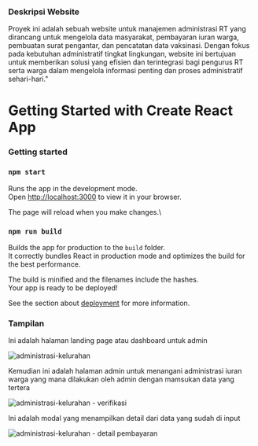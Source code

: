 ### Deskripsi Website
Proyek ini adalah sebuah website untuk manajemen administrasi RT yang dirancang untuk mengelola data masyarakat, pembayaran iuran warga, pembuatan surat pengantar, dan pencatatan data vaksinasi. Dengan fokus pada kebutuhan administratif tingkat lingkungan, website ini bertujuan untuk memberikan solusi yang efisien dan terintegrasi bagi pengurus RT serta warga dalam mengelola informasi penting dan proses administratif sehari-hari."
# Getting Started with Create React App


### Getting started
### `npm start`

Runs the app in the development mode.\
Open [http://localhost:3000](http://localhost:3000) to view it in your browser.

The page will reload when you make changes.\
### `npm run build`

Builds the app for production to the `build` folder.\
It correctly bundles React in production mode and optimizes the build for the best performance.

The build is minified and the filenames include the hashes.\
Your app is ready to be deployed!

See the section about [deployment](https://facebook.github.io/create-react-app/docs/deployment) for more information.


###  Tampilan
Ini adalah halaman landing page atau dashboard untuk admin 

![administrasi-kelurahan](https://github.com/betthink/kelurahan-administration-management/assets/80962857/9a7df66c-4643-4962-b51f-89c539ab4aa4)

Kemudian ini adalah halaman admin untuk menangani administrasi iuran warga yang mana dilakukan oleh admin dengan mamsukan data yang tertera

![administrasi-kelurahan - verifikasi](https://github.com/betthink/kelurahan-administration-management/assets/80962857/6599f9df-bd04-4322-b338-2b3e0d465a2e)

Ini adalah modal yang menampilkan detail dari data yang sudah di input

![administrasi-kelurahan - detail pembayaran](https://github.com/betthink/kelurahan-administration-management/assets/80962857/00b9b551-13b2-4ef1-935a-f156a10cdcfd)

